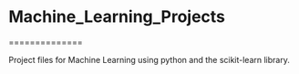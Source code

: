 # Machine_Learning_Projects
==============

Project files for Machine Learning using python and the scikit-learn library.
